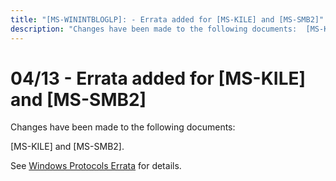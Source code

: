 ```yaml
---
title: "[MS-WININTBLOGLP]: - Errata added for [MS-KILE] and [MS-SMB2]"
description: "Changes have been made to the following documents:  [MS-KILE] and [MS-SMB2].  See Windows Protocols Errata for details."
---
```


# 04/13 - Errata added for [MS-KILE] and [MS-SMB2]

<p> </p>
<p>Changes have been made to the following documents:</p>

<p>[MS-KILE] and [MS-SMB2].</p>

<p>See <span><a href="/openspecs/windows_protocols/MS-WINERRATA/314fe022-28ea-4bd9-93ac-7941ecf9ca10">Windows
Protocols Errata</a></span> for details.</p>


                